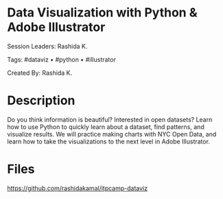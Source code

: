# Data Visualization with Python & Adobe Illustrator

Session Leaders: Rashida K.

Tags: #dataviz • #python • #illustrator

Created By: Rashida K.

# Description
Do you think information is beautiful? Interested in open datasets? Learn how to use Python to quickly learn about a dataset, find patterns, and visualize results. We will practice making charts with NYC Open Data, and learn how to take the visualizations to the next level in Adobe Illustrator.

# Files
https://github.com/rashidakamal/itpcamp-dataviz
